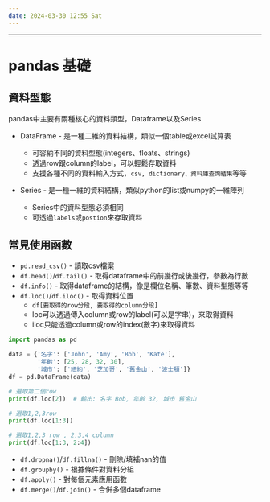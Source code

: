 ```yaml
---
date: 2024-03-30 12:55 Sat
---
```

---
# pandas 基礎

## 資料型態

pandas中主要有兩種核心的資料類型，Dataframe以及Series

+ DataFrame - 是一種二維的資料結構，類似一個table或excel試算表
	+ 可容納不同的資料型態(integers、floats、strings)
	+ 透過row跟column的label，可以輕鬆存取資料
	+ 支援各種不同的資料輸入方式，`csv, dictionary、資料庫查詢結果`等等
	
+ Series - 是一種一維的資料結構，類似python的list或numpy的一維陣列
	+ Series中的資料型態必須相同
	+ 可透過`labels`或`postion`來存取資料

## 常見使用函數

+ `pd.read_csv()` - 讀取csv檔案
+ `df.head()`/`df.tail()` - 取得dataframe中的前幾行或後幾行，參數為行數
+ `df.info()` - 取得dataframe的結構，像是欄位名稱、筆數、資料型態等等
+ `df.loc()`/`df.iloc()` - 取得資料位置
	+ `df[要取得的row分段, 要取得的column分段]`
	+ loc可以透過傳入column或row的label(可以是字串)，來取得資料
	+ iloc只能透過column或row的index(數字)來取得資料	

```python
import pandas as pd

data = {'名字': ['John', 'Amy', 'Bob', 'Kate'],
        '年齡': [25, 28, 32, 30],
        '城市': ['紐約', '芝加哥', '舊金山', '波士頓']}
df = pd.DataFrame(data)

# 選取第二個row
print(df.loc[2])  # 輸出: 名字 Bob, 年齡 32, 城市 舊金山

# 選取1,2,3row
print(df.loc[1:3])

# 選取1,2,3 row , 2,3,4 column
print(df.loc[1:3, 2:4])
```

+ `df.dropna()`/`df.fillna()` - 刪除/填補nan的值
+ `df.groupby()` - 根據條件對資料分組
+ `df.apply()` - 對每個元素應用函數
+ `df.merge()`/`df.join()` - 合併多個dataframe